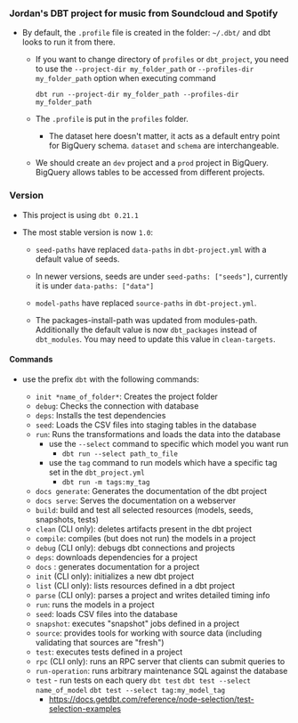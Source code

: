 ### Jordan's DBT project for music from Soundcloud and Spotify

- By default, the `.profile` file is created in the folder: `~/.dbt/` and dbt looks to run it from there.

  - If you want to change directory of `profiles` or `dbt_project`, you need to use the `--project-dir my_folder_path` or `--profiles-dir my_folder_path` option when executing command

    ```
    dbt run --project-dir my_folder_path --profiles-dir my_folder_path
    ```

  - The `.profile` is put in the `profiles` folder.

    - The dataset here doesn't matter, it acts as a default entry point for BigQuery schema. `dataset` and `schema` are interchangeable.

  - We should create an `dev` project and a `prod` project in BigQuery. BigQuery allows tables to be accessed from different projects.

### Version

- This project is using `dbt 0.21.1`

- The most stable version is now `1.0`:

  - `seed-paths` have replaced `data-paths` in `dbt-project.yml` with a default value of seeds.

  - In newer versions, seeds are under `seed-paths: ["seeds"]`, currently it is under `data-paths: ["data"]`

  - `model-paths` have replaced `source-paths` in `dbt-project.yml`.

  - The packages-install-path was updated from modules-path. Additionally the default value is now `dbt_packages` instead of `dbt_modules`. You may need to update this value in `clean-targets`.

#### Commands

- use the prefix `dbt` with the following commands:

  - `init *name_of_folder*`: Creates the project folder
  - `debug`: Checks the connection with database
  - `deps`: Installs the test dependencies
  - `seed`: Loads the CSV files into staging tables in the database
  - `run`: Runs the transformations and loads the data into the database
    - use the `--select` command to specific which model you want run
      - `dbt run --select path_to_file`
    - use the `tag` command to run models which have a specific tag set in the `dbt_project.yml`
      - `dbt run -m tags:my_tag`
  - `docs generate`: Generates the documentation of the dbt project
  - `docs serve`: Serves the documentation on a webserver
  - `build`: build and test all selected resources (models, seeds, snapshots, tests)
  - `clean` (CLI only): deletes artifacts present in the dbt project
  - `compile`: compiles (but does not run) the models in a project
  - `debug` (CLI only): debugs dbt connections and projects
  - `deps`: downloads dependencies for a project
  - `docs` : generates documentation for a project
  - `init` (CLI only): initializes a new dbt project
  - `list` (CLI only): lists resources defined in a dbt project
  - `parse` (CLI only): parses a project and writes detailed timing info
  - `run`: runs the models in a project
  - `seed`: loads CSV files into the database
  - `snapshot`: executes "snapshot" jobs defined in a project
  - `source`: provides tools for working with source data (including validating that sources are "fresh")
  - `test`: executes tests defined in a project
  - `rpc` (CLI only): runs an RPC server that clients can submit queries to
  - `run-operation`: runs arbitrary maintenance SQL against the database
  - `test` - run tests on each query
    `dbt test`
    `dbt test --select name_of_model`
    `dbt test --select tag:my_model_tag`
    - https://docs.getdbt.com/reference/node-selection/test-selection-examples
